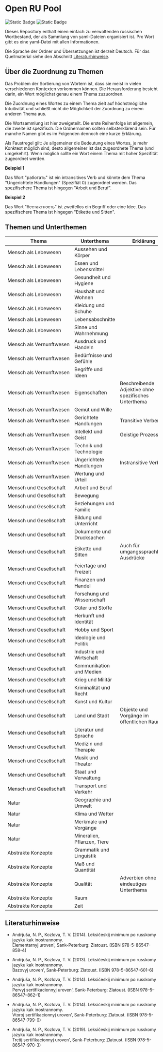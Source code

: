 # Open RU Pool

![Static Badge](https://img.shields.io/badge/Data-YAML-%23CB171E?style=flat-square)
![Static Badge](https://img.shields.io/badge/Script-Python3-%233776AB?style=flat-square)

Dieses Repository enthält einen einfach zu verwaltenden russischen Wortbestand, der als Sammlung von yaml-Dateien organisiert ist. Pro Wort gibt es eine yaml-Datei mit allen Informationen.

Die Sprache der Ordner und Übersetzungen ist derzeit Deutsch. Für das Quellmaterial siehe den Abschnitt [Literaturhinweise](#Literaturhinweise).

## Über die Zuordnung zu Themen

Das Problem der Sortierung von Wörtern ist, dass sie meist in vielen verschiedenen Kontexten vorkommen können.
Die Herausforderung besteht darin, ein Wort möglichst genau einem Thema zuzuordnen.

Die Zuordnung eines Wortes zu einem Thema zielt auf höchstmögliche Intuitivität und schließt nicht die Möglichkeit der Zuordnung zu einem anderen Thema aus.

Die Wortsammlung ist hier zweigeteilt.
Die erste Reihenfolge ist allgemein, die zweite ist spezifisch.
Die Ordnernamen sollten selbsterklärend sein.
Für manche Namen gibt es im Folgenden dennoch eine kurze Erklärung.

Als Faustregel gilt: Je allgemeiner die Bedeutung eines Wortes, je mehr Konktext möglich sind, desto allgemeiner ist das zugeordnete Thema (und umgekehrt).
Wenn möglich sollte ein Wort einem Thema mit hoher Spezifität zugeordnet werden.

**Beispiel 1**

Das Wort "работать" ist ein intransitives Verb und könnte dem Thema "Ungerichtete Handlungen" (Spezifiät 0) zugeordnet werden. Das spezifischere Thema ist hingegen "Arbeit und Beruf".

**Beispiel 2**

Das Wort "бестактность" ist zweifellos ein Begriff oder eine Idee. Das spezifischere Thema ist hingegen "Etikette und Sitten".

## Themen und Unterthemen

| Thema                              | Unterthema                  | Erklärung                                            | Spezifität |
| ---------------------------------- | --------------------------- | ---------------------------------------------------- | ---------: |
| Mensch als Lebewesen               | Aussehen und Körper         |                                                      |          3 |
| Mensch als Lebewesen               | Essen und Lebensmittel      |                                                      |          3 |
| Mensch als Lebewesen               | Gesundheit und Hygiene      |                                                      |          3 |
| Mensch als Lebewesen               | Haushalt und Wohnen         |                                                      |          3 |
| Mensch als Lebewesen               | Kleidung und Schuhe         |                                                      |          3 |
| Mensch als Lebewesen               | Lebensabschnitte            |                                                      |          3 |
| Mensch als Lebewesen               | Sinne und Wahrnehmung       |                                                      |          3 |
| Mensch&#160;als&#160;Vernunftwesen | Ausdruck und Handeln        |                                                      |          3 |
| Mensch&#160;als&#160;Vernunftwesen | Bedürfnisse und Gefühle     |                                                      |          3 |
| Mensch&#160;als&#160;Vernunftwesen | Begriffe und Ideen          |                                                      |          0 |
| Mensch&#160;als&#160;Vernunftwesen | Eigenschaften               | Beschreibende Adjektive ohne spezifisches Unterthema |          0 |
| Mensch&#160;als&#160;Vernunftwesen | Gemüt und Wille             |                                                      |          3 |
| Mensch&#160;als&#160;Vernunftwesen | Gerichtete Handlungen       | Transitive Verben                                    |          0 |
| Mensch&#160;als&#160;Vernunftwesen | Intellekt und Geist         | Geistige Prozesse                                    |          2 |
| Mensch&#160;als&#160;Vernunftwesen | Technik und Technologie     |                                                      |          3 |
| Mensch&#160;als&#160;Vernunftwesen | Ungerichtete Handlungen     | Instransitive Verben                                 |          0 |
| Mensch&#160;als&#160;Vernunftwesen | Wertung und Urteil          |                                                      |          1 |
| Mensch und Gesellschaft            | Arbeit und Beruf            |                                                      |          2 |
| Mensch und Gesellschaft            | Bewegung                    |                                                      |          3 |
| Mensch und Gesellschaft            | Beziehungen und Familie     |                                                      |          3 |
| Mensch und Gesellschaft            | Bildung und Unterricht      |                                                      |          3 |
| Mensch und Gesellschaft            | Dokumente und Drucksachen   |                                                      |          3 |
| Mensch und Gesellschaft            | Etikette und Sitten         | Auch für umgangssprachliche Ausdrücke                |          3 |
| Mensch und Gesellschaft            | Feiertage und Freizeit      |                                                      |          3 |
| Mensch und Gesellschaft            | Finanzen und Handel         |                                                      |          3 |
| Mensch und Gesellschaft            | Forschung und Wissenschaft  |                                                      |          3 |
| Mensch und Gesellschaft            | Güter und Stoffe            |                                                      |          3 |
| Mensch und Gesellschaft            | Herkunft und Identität      |                                                      |          3 |
| Mensch und Gesellschaft            | Hobby und Sport             |                                                      |          3 |
| Mensch und Gesellschaft            | Ideologie und Politik       |                                                      |          3 |
| Mensch und Gesellschaft            | Industrie und Wirtschaft    |                                                      |          3 |
| Mensch und Gesellschaft            | Kommunikation und Medien    |                                                      |          3 |
| Mensch und Gesellschaft            | Krieg und Militär           |                                                      |          3 |
| Mensch und Gesellschaft            | Kriminalität und Recht      |                                                      |          3 |
| Mensch und Gesellschaft            | Kunst und Kultur            |                                                      |          3 |
| Mensch und Gesellschaft            | Land und Stadt              | Objekte und Vorgänge im öffentlichen Raum            |          3 |
| Mensch und Gesellschaft            | Literatur und Sprache       |                                                      |          3 |
| Mensch und Gesellschaft            | Medizin und Therapie        |                                                      |          3 |
| Mensch und Gesellschaft            | Musik und Theater           |                                                      |          3 |
| Mensch und Gesellschaft            | Staat und Verwaltung        |                                                      |          3 |
| Mensch und Gesellschaft            | Transport und Verkehr       |                                                      |          3 |
| Natur                              | Geographie und Umwelt       |                                                      |          3 |
| Natur                              | Klima und Wetter            |                                                      |          3 |
| Natur                              | Merkmale und Vorgänge       |                                                      |          2 |
| Natur                              | Mineralien, Pflanzen, Tiere |                                                      |          3 |
| Abstrakte Konzepte                 | Grammatik und Linguistik    |                                                      |          3 |
| Abstrakte Konzepte                 | Maß und Quantität           |                                                      |          1 |
| Abstrakte Konzepte                 | Qualität                    | Adverbien ohne eindeutiges Unterthema                |          1 |
| Abstrakte Konzepte                 | Raum                        |                                                      |          1 |
| Abstrakte Konzepte                 | Zeit                        |                                                      |          1 |

## Literaturhinweise

- Andrjuša, N. P., Kozlova, T. V. (2014). Leksičeskij minimum po russkomy jazyku kak inostrannomy.<br>Ėlementarnyj uroven', Sank-Peterburg: Zlatoust. (ISBN 978-5-86547-858-4)

- Andrjuša, N. P., Kozlova, T. V. (2013). Leksičeskij minimum po russkomy jazyku kak inostrannomy.<br>Bazovyj uroven', Sank-Peterburg: Zlatoust. (ISBN 978-5-86547-601-6)

- Andrjuša, N. P., Kozlova, T. V. (2014). Leksičeskij minimum po russkomy jazyku kak inostrannomy.<br>Pervyj sertifikacionnyj uroven', Sank-Peterburg: Zlatoust. (ISBN 978–5–86547–862–1)

- Andrjuša, N. P., Kozlova, T. V. (2014). Leksičeskij minimum po russkomy jazyku kak inostrannomy.<br>Vtoroj sertifikacionnyj uroven', Sank-Peterburg: Zlatoust. (ISBN 978-5-86547-799-0)

- Andrjuša, N. P., Kozlova, T. V. (2019). Leksičeskij minimum po russkomy jazyku kak inostrannomy.<br>Tretij sertifikacionnyj uroven', Sank-Peterburg: Zlatoust. (ISBN 978-5-86547-970-3)

<!-- - [udarenie.ru](https://udarenieru.ru/index.php): Grammatičeskij slovar'.   -->
